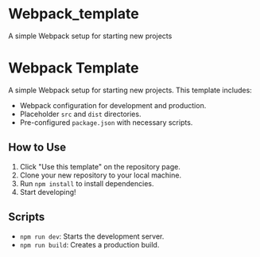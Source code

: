 # Webpack_template
A simple Webpack setup for starting new projects

# Webpack Template

A simple Webpack setup for starting new projects. This template includes:
- Webpack configuration for development and production.
- Placeholder `src` and `dist` directories.
- Pre-configured `package.json` with necessary scripts.

## How to Use

1. Click "Use this template" on the repository page.
2. Clone your new repository to your local machine.
3. Run `npm install` to install dependencies.
4. Start developing!

## Scripts

- `npm run dev`: Starts the development server.
- `npm run build`: Creates a production build.

